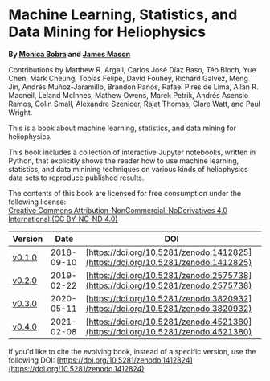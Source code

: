 Machine Learning, Statistics, and Data Mining for Heliophysics
==============================================================

**By [Monica Bobra](https://web.stanford.edu/~mbobra/) and [James Mason](http://jamespaulmason.strikingly.com/)**

Contributions by Matthew R. Argall, Carlos José Díaz Baso, Téo Bloch, Yue Chen, Mark Cheung, Tobías Felipe, David Fouhey, Richard Galvez, Meng Jin, Andrés Muñoz-Jaramillo, Brandon Panos, Rafael Pires de Lima, Allan R. Macneil, Leland McInnes, Mathew Owens, Marek Petrik, Andrés Asensio Ramos, Colin Small, Alexandre Szenicer, Rajat Thomas, Clare Watt, and Paul Wright.

This is a book about machine learning, statistics, and data mining for heliophysics.

This book includes a collection of interactive Jupyter notebooks, written in Python, that explicitly shows the reader how to use machine learning, statistics, and data minining techniques on various kinds of heliophysics data sets to reproduce published results. 

The contents of this book are licensed for free consumption under the following license:  
[Creative Commons Attribution-NonCommercial-NoDerivatives 4.0 International (CC BY-NC-ND 4.0)](https://creativecommons.org/licenses/by-nc-nd/4.0/)

|Version|Date|DOI|
|-------|----|---|
| [v0.1.0](https://github.com/HelioML/HelioML/releases/tag/v0.1.0) | 2018-09-10 | [https://doi.org/10.5281/zenodo.1412825](https://doi.org/10.5281/zenodo.1412825) |
| [v0.2.0](https://github.com/HelioML/HelioML/releases/tag/v0.2.0) | 2019-02-22 | [https://doi.org/10.5281/zenodo.2575738](https://doi.org/10.5281/zenodo.2575738) |
| [v0.3.0](https://github.com/HelioML/HelioML/releases/tag/v0.3.0) | 2020-05-11 | [https://doi.org/10.5281/zenodo.3820932](https://doi.org/10.5281/zenodo.3820932) |
| [v0.4.0](https://github.com/HelioML/HelioML/releases/tag/v0.4.0) | 2021-02-08 | [https://doi.org/10.5281/zenodo.4521380](https://doi.org/10.5281/zenodo.4521380) |

If you'd like to cite the evolving book, instead of a specific version, use the following DOI: [https://doi.org/10.5281/zenodo.1412824](https://doi.org/10.5281/zenodo.1412824).
